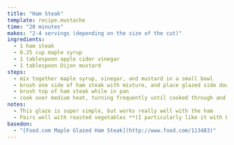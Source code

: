 ```yaml
---
title: "Ham Steak"
template: recipe.mustache
time: "20 minutes"
makes: "2-4 servings (depending on the size of the cut)"
ingredients:
  - 1 ham steak
  - 0.25 cup maple syrup
  - 1 tablespoon apple cider vinegar
  - 1 tablespoon Dijon mustard
steps:
  - mix together maple syrup, vinegar, and mustard in a small bowl
  - brush one side of ham steak with mixture, and place glazed side down in skillet **(over medium heat)**
  - brush top of ham steak while in pan
  - cook over medium heat, turning frequently until cooked through and glaze has thickened
notes:
  - This glaze is super simple, but works really well with the ham
  - Pairs well with roasted vegetables **(I particularly like it with brussels sprouts)**
basedon:
  - "[Food.com Maple Glazed Ham Steak](http://www.food.com/113483)"
---
```

